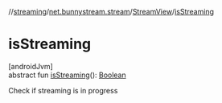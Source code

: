 //[streaming](../../../index.md)/[net.bunnystream.stream](../index.md)/[StreamView](index.md)/[isStreaming](is-streaming.md)

# isStreaming

[androidJvm]\
abstract fun [isStreaming](is-streaming.md)(): [Boolean](https://kotlinlang.org/api/latest/jvm/stdlib/kotlin/-boolean/index.html)

Check if streaming is in progress
